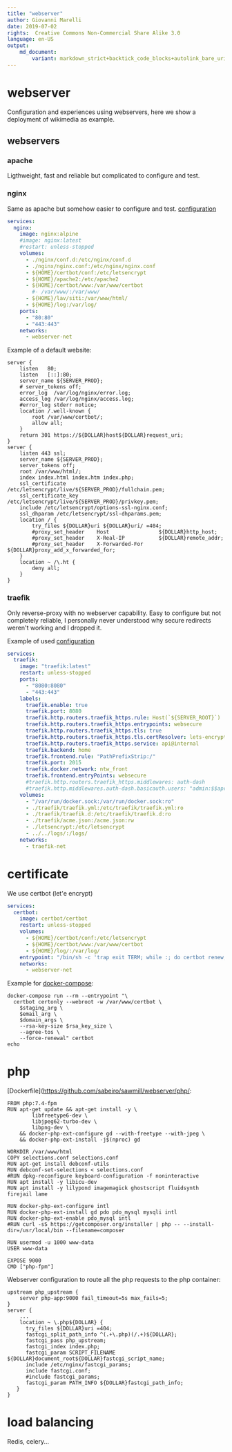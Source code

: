 ```yaml
---
title: "webserver"
author: Giovanni Marelli
date: 2019-07-02
rights:  Creative Commons Non-Commercial Share Alike 3.0
language: en-US
output: 
	md_document:
		variant: markdown_strict+backtick_code_blocks+autolink_bare_uris+markdown_github
---
```


# webserver

Configuration and experiences using webservers, here we show a deployment of wikimedia as example.

## webservers

### apache

Ligthweight, fast and reliable but complicated to configure and test.

### nginx

Same as apache but somehow easier to configure and test.
[configuration](https://github.com/sabeiro/sawmill/docker/webserver/)

```yaml
services:
  nginx:
    image: nginx:alpine
    #image: nginx:latest
    #restart: unless-stopped
    volumes:
      - ./nginx/conf.d:/etc/nginx/conf.d
      - ./nginx/nginx.conf:/etc/nginx/nginx.conf
      - ${HOME}/certbot/conf:/etc/letsencrypt
      - ${HOME}/apache2:/etc/apache2
      - ${HOME}/certbot/www:/var/www/certbot
        #- /var/www/:/var/www/
      - ${HOME}/lav/siti:/var/www/html/
      - ${HOME}/log:/var/log/
    ports:
      - "80:80"
      - "443:443"
    networks:
      - webserver-net
```
Example of a default website:
```
server {
    listen   80; 
    listen   [::]:80; 
    server_name ${SERVER_PROD};
    # server_tokens off;
    error_log  /var/log/nginx/error.log;
    access_log /var/log/nginx/access.log;
    #error_log stderr notice;
    location /.well-known {
        root /var/www/certbot/;
        allow all;
    }
    return 301 https://${DOLLAR}host${DOLLAR}request_uri;
}
server {
    listen 443 ssl;
    server_name ${SERVER_PROD};
    server_tokens off;
   	root /var/www/html/;
    index index.html index.htm index.php;
    ssl_certificate /etc/letsencrypt/live/${SERVER_PROD}/fullchain.pem;
    ssl_certificate_key /etc/letsencrypt/live/${SERVER_PROD}/privkey.pem;
    include /etc/letsencrypt/options-ssl-nginx.conf;
    ssl_dhparam /etc/letsencrypt/ssl-dhparams.pem;
    location / {
        try_files ${DOLLAR}uri ${DOLLAR}uri/ =404;
        #proxy_set_header    Host                ${DOLLAR}http_host;
        #proxy_set_header    X-Real-IP           ${DOLLAR}remote_addr;
        #proxy_set_header    X-Forwarded-For     ${DOLLAR}proxy_add_x_forwarded_for;
    }
    location ~ /\.ht {
        deny all;
    }
}

```

### traefik

Only reverse-proxy with no webserver capability. Easy to configure but not completely reliable, I personally never understood why secure redirects weren't working and I dropped it.

Example of used [configuration](https://github.com/sabeiro/sawmill/docker/traefik/)

```yaml
services:
  traefik:
    image: "traefik:latest"
    restart: unless-stopped
    ports:
      - "8080:8080"
      - "443:443"
    labels:
      traefik.enable: true
      traefik.port: 8080
      traefik.http.routers.traefik_https.rule: Host(`${SERVER_ROOT}`)
      traefik.http.routers.traefik_https.entrypoints: websecure
      traefik.http.routers.traefik_https.tls: true
      traefik.http.routers.traefik_https.tls.certResolver: lets-encrypt
      traefik.http.routers.traefik_https.service: api@internal
      traefik.backend: home
      traefik.frontend.rule: "PathPrefixStrip:/"
      traefik.port: 2015
      traefik.docker.network: ntw_front
      traefik.frontend.entryPoints: websecure
      #traefik.http.routers.traefik_https.middlewares: auth-dash
      #traefik.http.middlewares.auth-dash.basicauth.users: "admin:$$apr1$$.Mqpju24$OH9r.WHWHvUeUy3L0qsUM0"
    volumes:
      - "/var/run/docker.sock:/var/run/docker.sock:ro"
      - ./traefik/traefik.yml:/etc/traefik/traefik.yml:ro
      - ./traefik/traefik.d:/etc/traefik/traefik.d:ro
      - ./traefik/acme.json:/acme.json:rw
      - ./letsencrypt:/etc/letsencrypt
      - ../../logs/:/logs/
    networks: 
      - traefik-net
```

# certificate

We use certbot (let'e encrypt)

```yaml
services:
  certbot:
    image: certbot/certbot
    restart: unless-stopped
    volumes:
      - ${HOME}/certbot/conf:/etc/letsencrypt
      - ${HOME}/certbot/www:/var/www/certbot
      - ${HOME}/log/:/var/log/
    entrypoint: "/bin/sh -c 'trap exit TERM; while :; do certbot renew; sleep 12h & wait $${!}; done;'"
    networks:
      - webserver-net
```

Example for [docker-compose](https://github.com/sabeiro/sawmill/docker/webserver/init-letsencrypt.sh):
```
docker-compose run --rm --entrypoint "\
  certbot certonly --webroot -w /var/www/certbot \
    $staging_arg \
    $email_arg \
    $domain_args \
    --rsa-key-size $rsa_key_size \
    --agree-tos \
    --force-renewal" certbot
echo
```


# php

[Dockerfile](https://github.com/sabeiro/sawmill/webserver/php/:
```
FROM php:7.4-fpm
RUN apt-get update && apt-get install -y \
		libfreetype6-dev \
		libjpeg62-turbo-dev \
		libpng-dev \
	&& docker-php-ext-configure gd --with-freetype --with-jpeg \
	&& docker-php-ext-install -j$(nproc) gd

WORKDIR /var/www/html
COPY selections.conf selections.conf
RUN apt-get install debconf-utils
RUN debconf-set-selections < selections.conf
#RUN dpkg-reconfigure keyboard-configuration -f noninteractive
RUN apt install -y libicu-dev
RUN apt install -y lilypond imagemagick ghostscript fluidsynth firejail lame

RUN docker-php-ext-configure intl
RUN docker-php-ext-install gd pdo pdo_mysql mysqli intl
RUN docker-php-ext-enable pdo_mysql intl
#RUN curl -sS https://getcomposer.org/installer | php -- --install-dir=/usr/local/bin --filename=composer

RUN usermod -u 1000 www-data
USER www-data

EXPOSE 9000
CMD ["php-fpm"]
```

Webserver configuration to route all the php requests to the php container:


```
upstream php_upstream {
	server php-app:9000 fail_timeout=5s max_fails=5;
}
server {
	...
	location ~ \.php${DOLLAR} {
      try_files ${DOLLAR}uri =404;
      fastcgi_split_path_info ^(.+\.php)(/.+)${DOLLAR};
      fastcgi_pass php_upstream;
      fastcgi_index index.php;
      fastcgi_param SCRIPT_FILENAME ${DOLLAR}document_root${DOLLAR}fastcgi_script_name;
      include /etc/nginx/fastcgi_params;
      include fastcgi.conf;
      #include fastcgi_params;
      fastcgi_param PATH_INFO ${DOLLAR}fastcgi_path_info;
   }
}
```

# load balancing

Redis, celery...
